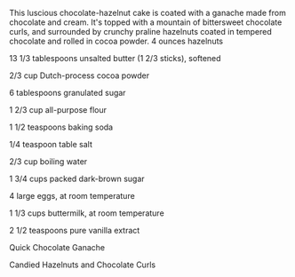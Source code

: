 This luscious chocolate-hazelnut cake is coated with a ganache made from chocolate and cream. It's topped with a mountain of bittersweet chocolate curls, and surrounded by crunchy praline hazelnuts coated in tempered chocolate and rolled in cocoa powder.
4 ounces hazelnuts
 
13 1/3 tablespoons unsalted butter (1 2/3 sticks), softened
 
2/3 cup Dutch-process cocoa powder
 
6 tablespoons granulated sugar
 
1 2/3 cup all-purpose flour
 
1 1/2 teaspoons baking soda
 
1/4 teaspoon table salt
 
2/3 cup boiling water
 
1 3/4 cups packed dark-brown sugar
 
4 large eggs, at room temperature
 
1 1/3 cups buttermilk, at room temperature
 
2 1/2 teaspoons pure vanilla extract
 
Quick Chocolate Ganache
 
Candied Hazelnuts and Chocolate Curls